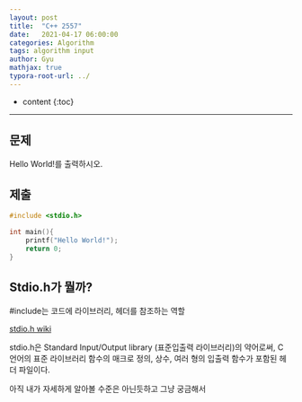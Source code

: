 ```yaml
---
layout: post
title:  "C++ 2557"
date:   2021-04-17 06:00:00
categories: Algorithm
tags: algorithm input
author: Gyu
mathjax: true
typora-root-url: ../
---
```


* content
{:toc}

---
## 문제

Hello World!를 출력하시오.



## 제출

```c++
#include <stdio.h>

int main(){
    printf("Hello World!");
    return 0;
}
```



## Stdio.h가 뭘까?

#include는 코드에 라이브러리, 헤더를 참조하는 역할

[stdio.h wiki](https://ko.wikipedia.org/wiki/Stdio.h)

stdio.h은 Standard Input/Output library (표준입출력 라이브러리)의 약어로써, C 언어의 표준 라이브러리 함수의 매크로 정의, 상수, 여러 형의 입출력 함수가 포함된 헤더 파일이다.

아직 내가 자세하게 알아볼 수준은 아닌듯하고 그냥 궁금해서

